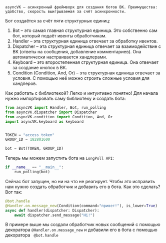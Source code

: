     asyncVK – асинхронный фреймворк для создания ботов ВК. Преимущества: удобство, скорость выигрываемая за счёт асинхронности. 
Бот создаётся за счёт пяти структурных единиц: 
1) Bot – это самая главная структурная единица. Это собственно сам бот, который подаёт ивенты     обработчикам.
2) Handler – эта структурная единица отвечает за обработку ивентов. 
3) Dispatcher – эта структурная единица отвечает за взаимодействие с ВК (ответы на сообщения, добавление комментариев). Она автоматически настраивается хандлерами.
4) Keyboard – это второстепенная структурная единица. Она отвечает за создание кнопок в ВК.
5) Condition (Condition, And, Or) – эта структурная единица отвечает за условия. С помощью неё можно строить сложные условия для хандлеров.


Как работать с библиотекой? Легко и интуитивно понятно! Для начала нужно импортировать саму библиотеку и создать бота:
```python
from asyncVK import Handler, Bot, run_polling
from asyncVK.dispatcher import Dispatcher
from asyncVK.condition import Condition, And, Or
import asyncVK.keyboard as keyboard


TOKEN = "access_token"
GROUP_ID = 182801600

bot = Bot(TOKEN, GROUP_ID)
```


Теперь мы можем запустить бота на `LongPoll API`:
```python
if __name__ == "__main__":
    run_polling(bot)
```


Сейчас бот запущен, но ни на что не реагирует. Чтобы это исправить нам нужно создать обработчик и добавить его в бота. Как это сделать? Вот так:
```python
@bot.handle
@Handler.on.message_new(Condition(command="привет!"), is_lower=True)
async def handler(dispatcher: Dispatcher): 
    await dispatcher.send_message("Hi!")
```


В примере выше мы создали обработчик новых сообщений с помощью декоратора `@Handler.on.message_new` и добавили его в бота с помощью декоратора ` @bot.handle`
